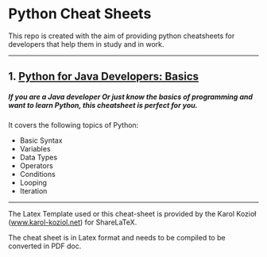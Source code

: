# Python Cheat Sheets
This repo is created with the aim of providing python cheatsheets for developers that help them in study and in work.

--- 
## 1. [Python for Java Developers: Basics](https://github.com/akashp1712/python-cheat-sheets/blob/master/Python_for_Java_developers_cheat_sheet.pdf)

##### If you are a Java developer Or just know the basics of programming and want to learn Python, this cheatsheet is perfect for you.
It covers the following topics of Python:

- Basic Syntax
- Variables
- Data Types
- Operators
- Conditions
- Looping
- Iteration

---

The Latex Template used or this cheat-sheet is provided by the  Karol Kozioł (www.karol-koziol.net) for ShareLaTeX.

The cheat sheet is in Latex format and needs to be compiled to be converted in PDF doc.
